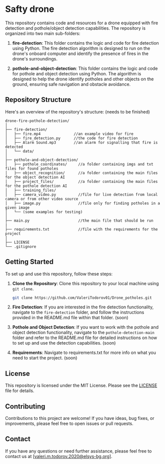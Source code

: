 # Safty drone

This repository contains code and resources for a drone equipped with fire detection and pothole/object detection capabilities. The repository is organized into two main sub-folders:

1. **fire-detection**: This folder contains the logic and code for fire detection using Python. The fire detection algorithm is designed to run on the drone's onboard computer and identify the presence of fires in the drone's surroundings.

2. **pothole-and-object-detection**: This folder contains the logic and code for pothole and object detection using Python. The algorithm is designed to help the drone identify potholes and other objects on the ground, ensuring safe navigation and obstacle avoidance.

## Repository Structure

Here's an overview of the repository's structure:  (needs to be finished)

```
drone-fire-pothole-detection/
│
├── fire-detection/
│   ├── fire.mp4               //an example video for fire
│   ├── fire_detection.py      //the code for fire detection
│   ├── Alarm Sound.mp3        //an alarm for signalling that fire is detected 
│   └── data/
│
├── pothole-and-object-detection/
│   ├── pothole_coordinates/     //a folder containing imgs and txt files for found potholes
│   ├── object_recognition/      //a folder containing the main files for the object detection AI
│   ├── project_files/           //a folder containing the main files for the pothole detection AI
│   ├── training_files/
│   ├── camera_video.py          //file for live detection from local camera or from other video source
│   ├── image.py                 //file only for finding potholes in a given image
│   └── (some examples for testing)
│
├── main.py                      //the main file that should be run
|
├── requirements.txt             //file with the requirements for the project
│
├── LICENSE
└── .gitignore
```

## Getting Started

To set up and use this repository, follow these steps:

1. **Clone the Repository**: Clone this repository to your local machine using `git clone`.

   ```bash
   git clone https://github.com/ValeriTodorov01/Drone_potholes.git
   ```

2. **Fire Detection**: If you are interested in the fire detection functionality, navigate to the `fire-detection` folder, and follow the instructions provided in the README.md file within that folder. (soon)

3. **Pothole and Object Detection**: If you want to work with the pothole and object detection functionality, navigate to the `pothole-detection-main` folder and refer to the README.md file for detailed instructions on how to set up and use the detection capabilities. (soon)

4. **Requirements**: Navigate to requirements.txt for more info on what you need to start the project. (soon)

## License

This repository is licensed under the MIT License. Please see the [LICENSE](LICENSE) file for details.

## Contributing

Contributions to this project are welcome! If you have ideas, bug fixes, or improvements, please feel free to open issues or pull requests.

## Contact

If you have any questions or need further assistance, please feel free to contact us at [valeri.m.todorov.2020@elsys-bg.org].
